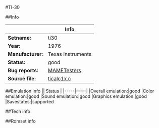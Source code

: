 #TI-30

##Info

||Info|
|-----|-----|
|**Setname:**|ti30
|**Year:**|1976
|**Manufacturer:**|Texas Instruments
|**Status:**|good
|**Bug reports:**|[MAMETesters](http://mametesters.org/view_all_set.php?type=1&temporary=y&search=ticalc1x.c)
|**Source file:**|[ticalc1x.c](https://github.com/mamedev/mame/blob/master/src/mess/drivers/ticalc1x.c)

##Emulation info
|| Status |
|-----|-----|
|Overall emulation:|good
|Color emulation:|good
|Sound emulation:|good
|Graphics emulation:|good
|Savestates:|supported

##Tech info

##Romset info

<!--- START OF EDITED COMMENT DO NOT TOUCH TEXT ABOVE-->
